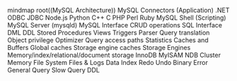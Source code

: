 mindmap
  root((MySQL Architecture))
    MySQL Connectors (Application)
      .NET
      ODBC
      JDBC
      Node.js
      Python
      C++
      C
      PHP
      Perl
      Ruby
    MySQL Shell (Scripting)
    MySQL Server (mysqld)
      MySQL Interface
        CRUD operations
      SQL Interface
        DML
        DDL
        Stored Procedures
        Views
        Triggers
      Parser
        Query translation
        Object privilege
      Optimizer
        Query access paths
        Statistics
      Caches and Buffers
        Global caches
        Storage engine caches
    Storage Engines
      Memory/index/relational/document storage
      InnoDB
      MyISAM
      NDB Cluster
      Memory
    File System
      Files & Logs
        Data
        Index
        Redo
        Undo
        Binary
        Error
        General Query
        Slow Query
        DDL